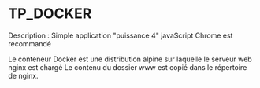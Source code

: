 # TP_DOCKER
Description :
Simple application "puissance 4" javaScript
Chrome est recommandé

Le conteneur Docker est une distribution alpine sur laquelle le serveur web nginx est chargé
Le contenu du dossier www est copié dans le répertoire de nginx.
